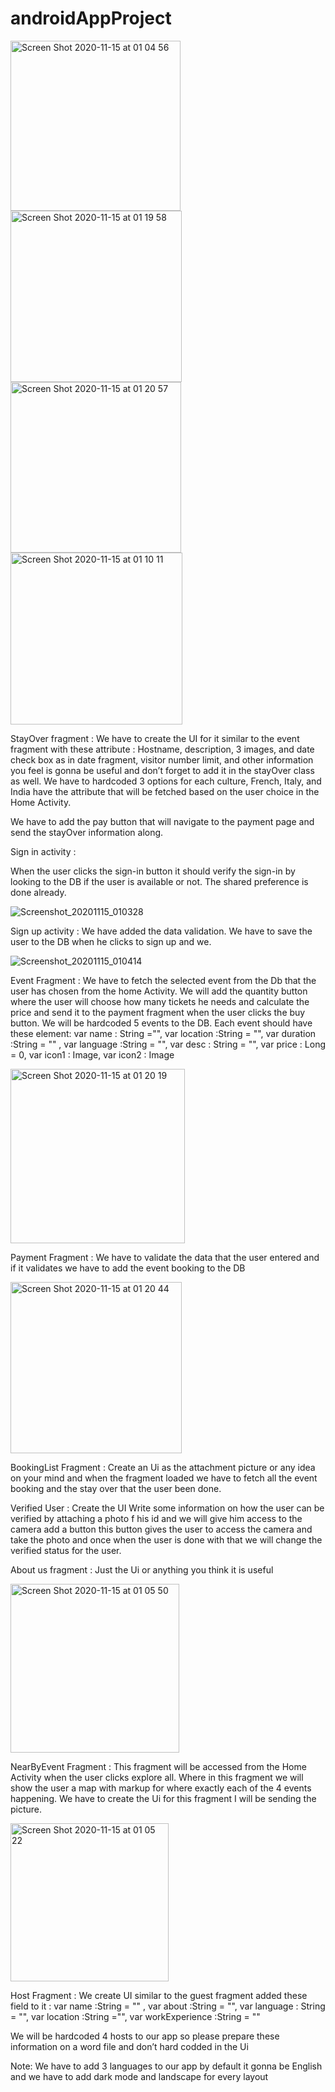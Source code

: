 # androidAppProject


<img width="272" alt="Screen Shot 2020-11-15 at 01 04 56" src="https://user-images.githubusercontent.com/72468026/99178425-f3d0a880-26e0-11eb-92cf-0527792b0111.png">
<img width="274" alt="Screen Shot 2020-11-15 at 01 19 58" src="https://user-images.githubusercontent.com/72468026/99178441-0f3bb380-26e1-11eb-8b7d-ca7cd2908947.png">
<img width="273" alt="Screen Shot 2020-11-15 at 01 20 57" src="https://user-images.githubusercontent.com/72468026/99178445-1662c180-26e1-11eb-811c-93039305f608.png">
<img width="275" alt="Screen Shot 2020-11-15 at 01 10 11" src="https://user-images.githubusercontent.com/72468026/99178447-195db200-26e1-11eb-948d-14553aca0196.png">

StayOver fragment : 
We have to create the UI for it similar to the event fragment with these attribute : 
Hostname, description, 3 images, and date check box as in date fragment, visitor number limit,  and other information you feel is gonna be useful and don’t forget to add it in the stayOver class as well. 
We have to hardcoded 3 options for each culture, French, Italy, and India have the attribute that will be fetched based on the user choice in the Home Activity. 

We have to add the pay button that will navigate to the payment page and send the stayOver information along. 



Sign in activity : 

When the user clicks the sign-in button it should verify the sign-in by looking to the DB if the user is available or not. 
The shared preference is done already. 

![Screenshot_20201115_010328](https://user-images.githubusercontent.com/72468026/99178421-ec110400-26e0-11eb-81b3-32349b5d8cc6.png)

Sign up activity : 
We have added the data validation. We have to save the user to the DB when he clicks to sign up and we. 

![Screenshot_20201115_010414](https://user-images.githubusercontent.com/72468026/99178422-ef0bf480-26e0-11eb-9abc-717e57205f2f.png)

Event Fragment : 
We have to fetch the selected event from the Db that the user has chosen from the home Activity. We will add the quantity button where the user will choose how many tickets he needs and calculate the price and send it to the payment fragment when the user clicks the buy button.
We will be hardcoded 5 events to the DB. Each event should have these element: 
var name : String ="",
var location :String = "",
var duration :String = "" ,
var language :String = "",
var desc : String = "",
var price : Long = 0,
var icon1 : Image,
var icon2 : Image

<img width="279" alt="Screen Shot 2020-11-15 at 01 20 19" src="https://user-images.githubusercontent.com/72468026/99178436-0a76ff80-26e1-11eb-870e-d819ff97de28.png">



Payment Fragment : 
We have to validate the data that the user entered and if it validates we have to add the event booking to the DB 

<img width="274" alt="Screen Shot 2020-11-15 at 01 20 44" src="https://user-images.githubusercontent.com/72468026/99178443-1498fe00-26e1-11eb-8148-546c68af8b53.png">


BookingList Fragment :
Create an Ui as the attachment picture or any idea on your mind and when the fragment loaded we have to fetch all the event booking and the stay over that the user been done. 


Verified User :
Create the UI Write some information on how the user can be verified by attaching a photo f his id and we will give him access to the camera add a button this button gives the user to access the camera and take the photo and once when the user is done with that we will change the verified status for the user. 


About us fragment :
Just the Ui or anything you think it is useful

<img width="270" alt="Screen Shot 2020-11-15 at 01 05 50" src="https://user-images.githubusercontent.com/72468026/99178449-1bc00c00-26e1-11eb-92bf-24bf8be00600.png">

NearByEvent Fragment :
This fragment will be accessed from the Home Activity when the user clicks explore all. Where in this fragment we will show the user a map with markup for where exactly each of the 4 events happening. We have to create the Ui for this fragment I will be sending the picture. 

<img width="253" alt="Screen Shot 2020-11-15 at 01 05 22" src="https://user-images.githubusercontent.com/72468026/99178429-f7fcc600-26e0-11eb-94d9-0f96f3e24d5e.png">

Host Fragment :
We create UI similar to the guest fragment added these field to it :
var name :String = "" ,
var about :String = "",
var language : String = "",
var location :String ="",
var workExperience :String = ""

We will be hardcoded 4 hosts to our app so please prepare these information on a word file and don’t hard codded in the Ui






Note: We have to add 3 languages to our app by default it gonna be English and we have to add dark mode and landscape for every layout

